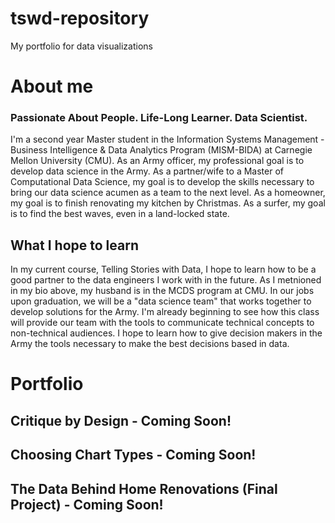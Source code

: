 # tswd-repository
My portfolio for data visualizations

# About me

### Passionate About People.  Life-Long Learner.  Data Scientist.

I'm a second year Master student in the Information Systems Management - Business Intelligence & Data Analytics Program (MISM-BIDA) at Carnegie Mellon University (CMU).
As an Army officer, my professional goal is to develop data science in the Army. 
As a partner/wife to a Master of Computational Data Science, my goal is to develop the skills necessary to bring our data science acumen as a team to the next level.
As a homeowner, my goal is to finish renovating my kitchen by Christmas.
As a surfer, my goal is to find the best waves, even in a land-locked state.

## What I hope to learn 
In my current course, Telling Stories with Data, I hope to learn how to be a good partner to the data engineers I work with in the future. As I metnioned in my bio above, my husband is in the MCDS program at CMU. In our jobs upon graduation, we will be a "data science team" that works together to develop solutions for the Army. I'm already beginning to see how this class will provide our team with the tools to communicate technical concepts to non-technical audiences. I hope to learn how to give decision makers in the Army the tools necessary to make the best decisions based in data.


# Portfolio

## Critique by Design - Coming Soon!

## Choosing Chart Types - Coming Soon!

## The Data Behind Home Renovations (Final Project) - Coming Soon!

